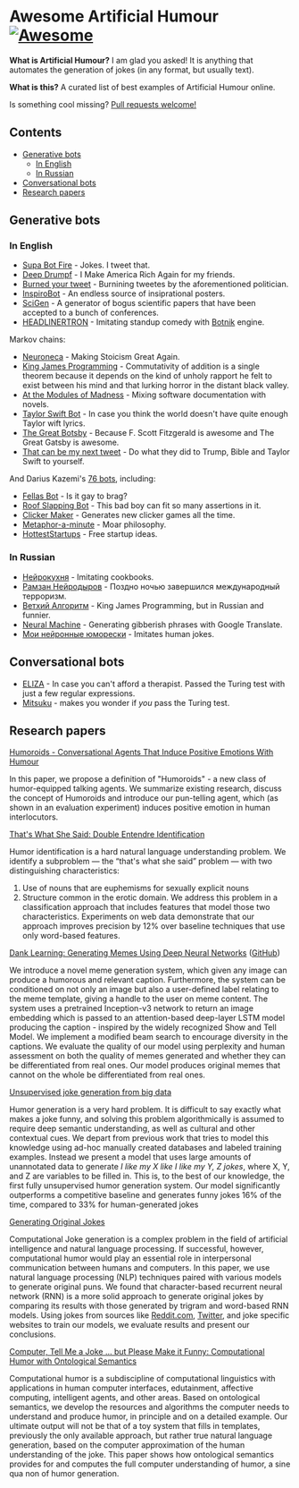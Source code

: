 <!-- omit in toc -->
# Awesome Artificial Humour [![Awesome](https://awesome.re/badge.svg)](https://github.com/vadim0x60/awesome-artificial-humour)

**What is Artificial Humour?** I am glad you asked! It is anything that automates the generation of jokes (in any format, but usually text). 

**What is this?** A curated list of best  examples of Artificial Humour online. 

Is something cool missing? [Pull requests welcome!](contributing.md)

<!-- omit in toc -->
## Contents

- [Generative bots](#generative-bots)
  - [In English](#in-english)
  - [In Russian](#in-russian)
- [Conversational bots](#conversational-bots)
- [Research papers](#research-papers)

## Generative bots

### In English

- [Supa Bot Fire](https://twitter.com/supabotfire) - Jokes. I tweet that.
- [Deep Drumpf](https://twitter.com/DeepDrumpf) - I Make America Rich Again for my friends.
- [Burned your tweet](https://twitter.com/burnedyourtweet) - Burnining tweetes by the aforementioned politician.
- [InspiroBot](https://inspirobot.me) - An endless source of insiprational posters.
- [SciGen](https://pdos.csail.mit.edu/archive/scigen/) - A generator of bogus scientific papers that have been accepted to a bunch of conferences.
- [HEADLINERTRON](https://twitter.com/HEADLINERTRON) - Imitating standup comedy with [Botnik](https://botnik.org) engine.

Markov chains:
- [Neuroneca](https://twitter.com/Neuroneca) - Making Stoicism Great Again.
- [King James Programming](http://kingjamesprogramming.tumblr.com) - Commutativity of addition is a single theorem because it depends on the kind of unholy rapport he felt to exist between his mind and that lurking horror in the distant black valley.
- [At the Modules of Madness](http://thedoomthatcametopuppet.tumblr.com) - Mixing software documentation with novels.
- [Taylor Swift Bot](https://twitter.com/BotTaylorSwift) - In case you think the world doesn't have quite enough Taylor wift lyrics.
- [The Great Botsby](https://twitter.com/GatsbyBot) - Because F. Scott Fitzgerald is awesome and The Great Gatsby is awesome.
- [That can be my next tweet](http://yes.thatcan.be/my/next/tweet/) - Do what they did to Trump, Bible and Taylor Swift to yourself.

And Darius Kazemi's [76 bots](https://twitter.com/tinysubversions/lists/darius-kazemi-s-bots/members), including:
- [Fellas Bot](https://twitter.com/FellasBot) - Is it gay to brag?
- [Roof Slapping Bot](https://twitter.com/RoofSlappingBot) - This bad boy can fit so many assertions in it.
- [Clicker Maker](https://twitter.com/ClickerMaker) - Generates new clicker games all the time.
- [Metaphor-a-minute](https://twitter.com/metaphorminute) - Moar philosophy.
- [HottestStartups](https://twitter.com/HottestStartups) - Free startup ideas.

### In Russian

- [Нейрокухня](https://vk.com/cooktech) - Imitating cookbooks.
- [Рамзан Нейродыров](https://twitter.com/neuromzan) - Поздно ночью завершился международный терроризм.
- [Ветхий Алгоритм](https://twitter.com/alg_testament) - King James Programming, but in Russian and funnier.
- [Neural Machine](https://twitter.com/neural_machine) - Generating gibberish phrases with Google Translate.
- [Мои нейронные юморески](https://vk.com/neuraljumoresques) - Imitates human jokes.

## Conversational bots

- [ELIZA](https://en.wikipedia.org/wiki/ELIZA) - In case you can't afford a therapist. Passed the Turing test with just a few regular expressions.
- [Mitsuku](https://www.pandorabots.com/mitsuku/) - makes you wonder if _you_ pass the Turing test.

## Research papers

[Humoroids - Conversational Agents That Induce Positive Emotions With Humour](https://eprints.lib.hokudai.ac.jp/dspace/bitstream/2115/63991/1/Humoroids%20-%20Coversational%20Agents%20That%20Induce%20Positive%20Emotions%20with%20Humor.pdf)

In this paper, we propose a definition of "Humoroids" - a new class of humor-equipped talking agents. 
We summarize existing research, discuss the concept of Humoroids and introduce our pun-telling agent, which (as shown in an evaluation experiment) induces positive emotion in human interlocutors. 

[That's What She Said: Double Entendre Identification](http://www.aclweb.org/anthology/P11-2016)

Humor identification is a hard natural language understanding problem. We identify a subproblem — the “that's what she said” problem — with two distinguishing characteristics: 
1. Use of nouns that are euphemisms for sexually explicit nouns 
2. Structure common in the erotic domain. We address this problem in a classification approach that includes features that model those two characteristics. Experiments on web data demonstrate that our approach improves precision by 12% over baseline techniques that use only word-based features.

[Dank Learning: Generating Memes Using Deep Neural Networks](https://arxiv.org/abs/1806.04510) ([GitHub](https://github.com/alpv95/MemeProject))

We introduce a novel meme generation system, which given any image can produce a humorous and relevant caption. 
Furthermore, the system can be conditioned on not only an image but also a user-defined label relating to the meme template, giving a handle to the user on meme content. 
The system uses a pretrained Inception-v3 network to return an image embedding which is passed to an attention-based deep-layer LSTM model producing the caption - inspired by the widely recognized Show and Tell Model. 
We implement a modified beam search to encourage diversity in the captions. 
We evaluate the quality of our model using perplexity and human assessment on both the quality of memes generated and whether they can be differentiated from real ones. Our model produces original memes that cannot on the whole be differentiated from real ones.

[Unsupervised joke generation from big data](https://www.aclweb.org/anthology/P13-2041.pdf)

Humor generation is a very hard problem. 
It is difficult to say exactly what makes a joke funny, and solving this problem algorithmically is assumed to require deep semantic understanding, as well as cultural and other contextual cues. 
We depart from previous work that tries to model this knowledge using ad-hoc manually created databases and labeled training examples.
Instead we present a model that uses large amounts of unannotated data to generate _I like my X like I like my Y, Z jokes_, where X, Y, and Z are variables to be filled in.
This is, to the best of our knowledge, the first fully unsupervised humor generation
system. 
Our model significantly outperforms a competitive baseline and generates funny jokes 16% of the time, compared to 33% for human-generated jokes

[Generating Original Jokes](http://www.cse.scu.edu/~mwang2/projects/NLP_generateOriginalJokes_18w.pdf)

Computational Joke generation is a complex problem in the field of artificial intelligence and natural language
processing. 
If successful, however, computational humor would play an essential role in interpersonal communication between humans and computers. 
In this paper, we use natural language processing (NLP) techniques paired with various models to generate original puns. We found that character-based recurrent neural network (RNN) is a more solid approach to generate original jokes by comparing its results with those generated by trigram and word-based RNN models. 
Using jokes from sources like [Reddit.com](reddit.com), [Twitter](twitter.com), and joke specific websites to train our models, we evaluate results and present our conclusions.

[Computer, Tell Me a Joke ... but Please Make it Funny: Computational Humor with Ontological Semantics](https://www.aaai.org/Papers/FLAIRS/2006/Flairs06-148.pdf)

Computational humor is a subdiscipline of computational linguistics with applications in human computer interfaces, edutainment, affective computing, intelligent agents, and other areas. 
Based on ontological semantics, we develop the resources and algorithms the computer needs to understand and produce humor, in principle and on a detailed example.
Our ultimate output will not be that of a toy system that fills in templates, previously the only available approach, but rather true natural language generation, based on the computer approximation of the human understanding of the joke. 
This paper shows how ontological semantics provides for and computes the full computer understanding of humor, a sine qua non of humor generation.
